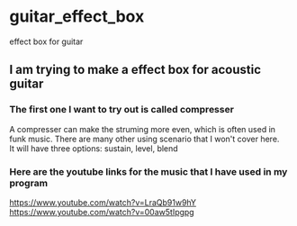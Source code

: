 # guitar_effect_box
effect box for guitar
## I am trying to make a effect box for acoustic guitar
### The first one I want to try out is called compresser
A compresser can make the struming more even, which is often used in funk music. There are many other using scenario that I won't cover here.    
It will have three options: sustain, level, blend

### Here are the youtube links for the music that I have used in my program
https://www.youtube.com/watch?v=LraQb91w9hY    
https://www.youtube.com/watch?v=00aw5tIpgpg
